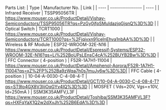 Parts List:
| Type | Manufacturer No. | Link |
| ---- | ---------------- | ---- |
| Infrared Receiver | TSSP95056TR | https://www.mouser.co.uk/ProductDetail/Vishay-Semiconductors/TSSP95056TR?qs=PzGy0jfpSMuIdazjqGjsnQ%3D%3D |
| Optical Switch | TCRT1000 | https://www.mouser.co.uk/ProductDetail/Vishay-Semiconductors/TCRT1000?qs=%2Fjqivxn91ceInEhva1nbAA%3D%3D |
| Wireless & RF Module | ESP32-WROOM-32E-N16 | https://www.mouser.co.uk/ProductDetail/Espressif-Systems/ESP32-WROOM-32E-N16?qs=Li%252BoUPsLEnsC4cA%252BUYB2Bw%3D%3D |
| FFC Connector ( 4-position ) | F52R-1A7H1-11004 | https://www.mouser.co.uk/ProductDetail/Amphenol-Aorora/F52R-1A7H1-11004?qs=xZ%2FP%252Ba9zWqa7h0s7muJy6w%3D%3D|
| FFC Cable ( 4-position ) | 10-04-A-0030-C-4-08-4-T | https://www.mouser.co.uk/ProductDetail/GCT/10-04-A-0030-C-4-08-4-T?qs=ST9lo4GX8V3IijOqGYv4IQ%3D%3D |
| MOSFET ( Vds=20V, Vgs=&plusmn;10V, Id=250mA ) | SSM3K35AMFV,L3F | https://www.mouser.co.uk/ProductDetail/Toshiba/SSM3K35AMFVL3F?qs=HXFqYaX1Q2w2dXvJh%252B6EdA%3D%3D |
